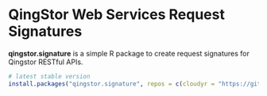 # QingStor Web Services Request Signatures

**qingstor.signature** is a simple R package to create request signatures for Qingstor RESTful APIs.


```R
# latest stable version
install.packages("qingstor.signature", repos = c(cloudyr = "https://github.com/zhangxing-love/qingstor.signature.git", getOption("repos")))
```

